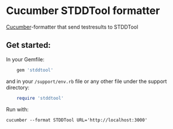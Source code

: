 Cucumber STDDTool formatter
========

[Cucumber](http://cukes.info/)-formatter that send testresults to STDDTool


Get started:
-----
In your Gemfile:

```ruby
    gem 'stddtool'
```

and in your `/support/env.rb` file or any other file under the support directory:
```ruby
    require 'stddtool'
```



Run with:

```
cucumber --format STDDTool URL='http://localhost:3000'
```
